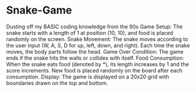 # Snake-Game
Dusting off my BASIC coding knowledge from the 90s
Game Setup: The snake starts with a length of 1 at position (10, 10), and food is placed randomly on the screen.
Snake Movement: The snake moves according to the user input (W, A, S, D for up, left, down, and right). Each time the snake moves, the body parts follow the head.
Game Over Condition: The game ends if the snake hits the walls or collides with itself.
Food Consumption: When the snake eats food (denoted by *), its length increases by 1 and the score increments. New food is placed randomly on the board after each consumption.
Display: The game is displayed on a 20x20 grid with boundaries drawn on the top and bottom.
